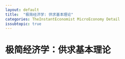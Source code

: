 ```yaml
---
layout: default
title:  "极简经济学: 供求基本理论"
categories: TheInstantEconomist MicroEconomy Detail
issubtopic: true
---
```


极简经济学：供求基本理论
=========================



